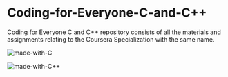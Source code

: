 # Coding-for-Everyone-C-and-C++
Coding for Everyone C and C++ repository consists of all the materials and assignments relating to the Coursera Specialization with the same name.

![made-with-C](https://img.shields.io/badge/Made%20with-C-1f425f.svg)

![made-with-C++](https://img.shields.io/badge/Made%20with-C++-1f425f.svg)
